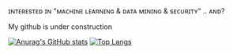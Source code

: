 ɪɴᴛᴇʀᴇsᴛᴇᴅ ɪɴ "ᴍᴀᴄʜɪɴᴇ ʟᴇᴀʀɴɪɴɢ & ᴅᴀᴛᴀ ᴍɪɴɪɴɢ & sᴇᴄᴜʀɪᴛʏ" .. ᴀɴᴅ?

My github is under construction

[![Anurag's GitHub stats](https://github-readme-stats.vercel.app/api?username=bkpd62)](https://github.com/anuraghazra/github-readme-stats)
[![Top Langs](https://github-readme-stats.vercel.app/api/top-langs/?username=bkpd62)](https://github.com/anuraghazra/github-readme-stats)





